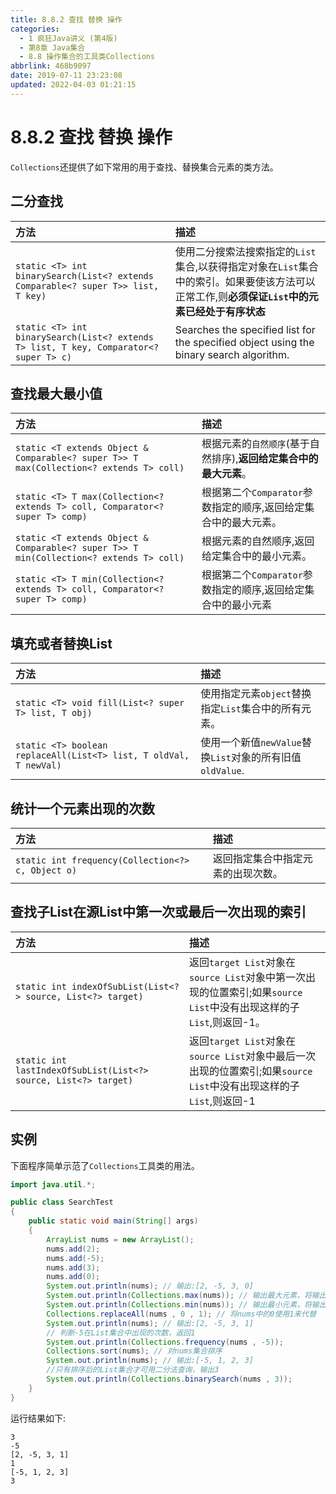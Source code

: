 ```yaml
---
title: 8.8.2 查找 替换 操作
categories: 
  - 1 疯狂Java讲义 (第4版)
  - 第8章 Java集合
  - 8.8 操作集合的工具类Collections
abbrlink: 468b9097
date: 2019-07-11 23:23:08
updated: 2022-04-03 01:21:15
---
```

# 8.8.2 查找 替换 操作 #
`Collections`还提供了如下常用的用于查找、替换集合元素的类方法。

## 二分查找

|方法|描述|
|:---|:---|
|`static <T> int binarySearch(List<? extends Comparable<? super T>> list, T key)`|使用二分搜索法搜索指定的`List`集合,以获得指定对象在`List`集合中的索引。如果要使该方法可以正常工作,则**必须保证`List`中的元素已经处于有序状态**|
|`static <T> int binarySearch(List<? extends T> list, T key, Comparator<? super T> c)`|Searches the specified list for the specified object using the binary search algorithm.|

## 查找最大最小值

|方法|描述|
|:--|:--|
|`static <T extends Object & Comparable<? super T>> T max(Collection<? extends T> coll)`|根据元素的`自然顺序`(基于自然排序),**返回给定集合中的最大元素**。|
|`static <T> T max(Collection<? extends T> coll, Comparator<? super T> comp)`|根据第二个`Comparator`参数指定的顺序,返回给定集合中的最大元素。|
|`static <T extends Object & Comparable<? super T>> T min(Collection<? extends T> coll)`|根据元素的自然顺序,返回给定集合中的最小元素。|
|`static <T> T min(Collection<? extends T> coll, Comparator<? super T> comp)`|根据第二个`Comparator`参数指定的顺序,返回给定集合中的最小元素|

## 填充或者替换List

|方法|描述|
|:--|:--|
|`static <T> void fill(List<? super T> list, T obj)`|使用指定元素`object`替换指定`List`集合中的所有元素。|
|`static <T> boolean replaceAll(List<T> list, T oldVal, T newVal)`|使用一个新值`newValue`替换`List`对象的所有旧值`oldValue`.|

## 统计一个元素出现的次数

|方法|描述|
|:--|:--|
|`static int frequency(Collection<?> c, Object o)`|返回指定集合中指定元素的出现次数。|

## 查找子List在源List中第一次或最后一次出现的索引

|方法|描述|
|:--|:--|
|`static int indexOfSubList(List<?> source, List<?> target)`|返回`target List`对象在`source List`对象中第一次出现的位置索引;如果`source List`中没有出现这样的子`List`,则返回-1。|
|`static int lastIndexOfSubList(List<?> source, List<?> target)`|返回`target List`对象在`source List`对象中最后一次出现的位置索引;如果`source List`中没有出现这样的子`List`,则返回-1|

## 实例
下面程序简单示范了`Collections`工具类的用法。
```java
import java.util.*;

public class SearchTest
{
    public static void main(String[] args)
    {
        ArrayList nums = new ArrayList();
        nums.add(2);
        nums.add(-5);
        nums.add(3);
        nums.add(0);
        System.out.println(nums); // 输出:[2, -5, 3, 0]
        System.out.println(Collections.max(nums)); // 输出最大元素，将输出3
        System.out.println(Collections.min(nums)); // 输出最小元素，将输出-5
        Collections.replaceAll(nums , 0 , 1); // 将nums中的0使用1来代替
        System.out.println(nums); // 输出:[2, -5, 3, 1]
        // 判断-5在List集合中出现的次数，返回1
        System.out.println(Collections.frequency(nums , -5));
        Collections.sort(nums); // 对nums集合排序
        System.out.println(nums); // 输出:[-5, 1, 2, 3]
        //只有排序后的List集合才可用二分法查询，输出3
        System.out.println(Collections.binarySearch(nums , 3));
    }
}
```
运行结果如下:
```
3
-5
[2, -5, 3, 1]
1
[-5, 1, 2, 3]
3
```
